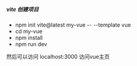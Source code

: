 ##### vite 创建项目

- npm init vite@latest my-vue -- --template vue
- cd my-vue
- npm install 
- npm run dev

然后可以访问 localhost:3000 访问vue主页